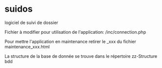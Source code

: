 # suidos
logiciel de suivi de dossier


Fichier à modifier pour utilisation de l'application:
/inc/connection.php

Pour mettre l'application en maintenance retirer le _xxx du fichier maintenance_xxx.html

La structure de la base de donnée se trouve dans le répertoire zz-Structure bdd




